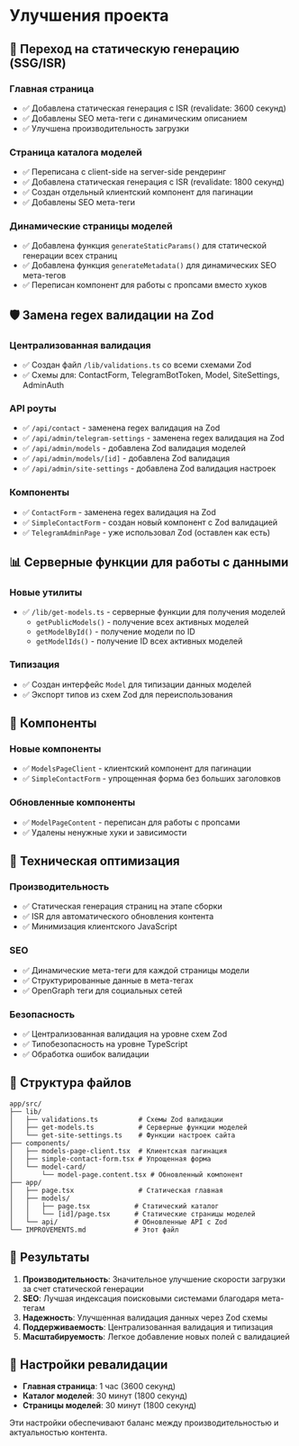 # Улучшения проекта

## 🚀 Переход на статическую генерацию (SSG/ISR)

### Главная страница
- ✅ Добавлена статическая генерация с ISR (revalidate: 3600 секунд)
- ✅ Добавлены SEO мета-теги с динамическим описанием
- ✅ Улучшена производительность загрузки

### Страница каталога моделей
- ✅ Переписана с client-side на server-side рендеринг
- ✅ Добавлена статическая генерация с ISR (revalidate: 1800 секунд)
- ✅ Создан отдельный клиентский компонент для пагинации
- ✅ Добавлены SEO мета-теги

### Динамические страницы моделей
- ✅ Добавлена функция `generateStaticParams()` для статической генерации всех страниц
- ✅ Добавлена функция `generateMetadata()` для динамических SEO мета-тегов
- ✅ Переписан компонент для работы с пропсами вместо хуков

## 🛡️ Замена regex валидации на Zod

### Централизованная валидация
- ✅ Создан файл `/lib/validations.ts` со всеми схемами Zod
- ✅ Схемы для: ContactForm, TelegramBotToken, Model, SiteSettings, AdminAuth

### API роуты
- ✅ `/api/contact` - заменена regex валидация на Zod
- ✅ `/api/admin/telegram-settings` - заменена regex валидация на Zod
- ✅ `/api/admin/models` - добавлена Zod валидация моделей
- ✅ `/api/admin/models/[id]` - добавлена Zod валидация
- ✅ `/api/admin/site-settings` - добавлена Zod валидация настроек

### Компоненты
- ✅ `ContactForm` - заменена regex валидация на Zod
- ✅ `SimpleContactForm` - создан новый компонент с Zod валидацией
- ✅ `TelegramAdminPage` - уже использовал Zod (оставлен как есть)

## 📊 Серверные функции для работы с данными

### Новые утилиты
- ✅ `/lib/get-models.ts` - серверные функции для получения моделей
  - `getPublicModels()` - получение всех активных моделей
  - `getModelById()` - получение модели по ID
  - `getModelIds()` - получение ID всех активных моделей

### Типизация
- ✅ Создан интерфейс `Model` для типизации данных моделей
- ✅ Экспорт типов из схем Zod для переиспользования

## 🎨 Компоненты

### Новые компоненты
- ✅ `ModelsPageClient` - клиентский компонент для пагинации
- ✅ `SimpleContactForm` - упрощенная форма без больших заголовков

### Обновленные компоненты
- ✅ `ModelPageContent` - переписан для работы с пропсами
- ✅ Удалены ненужные хуки и зависимости

## 🔧 Техническая оптимизация

### Производительность
- ✅ Статическая генерация страниц на этапе сборки
- ✅ ISR для автоматического обновления контента
- ✅ Минимизация клиентского JavaScript

### SEO
- ✅ Динамические мета-теги для каждой страницы модели
- ✅ Структурированные данные в мета-тегах
- ✅ OpenGraph теги для социальных сетей

### Безопасность
- ✅ Централизованная валидация на уровне схем Zod
- ✅ Типобезопасность на уровне TypeScript
- ✅ Обработка ошибок валидации

## 📁 Структура файлов

```
app/src/
├── lib/
│   ├── validations.ts          # Схемы Zod валидации
│   ├── get-models.ts           # Серверные функции моделей
│   └── get-site-settings.ts    # Функции настроек сайта
├── components/
│   ├── models-page-client.tsx  # Клиентская пагинация
│   ├── simple-contact-form.tsx # Упрощенная форма
│   └── model-card/
│       └── model-page.content.tsx # Обновленный компонент
├── app/
│   ├── page.tsx                # Статическая главная
│   ├── models/
│   │   ├── page.tsx           # Статический каталог
│   │   └── [id]/page.tsx      # Статические страницы моделей
│   └── api/                   # Обновленные API с Zod
└── IMPROVEMENTS.md            # Этот файл
```

## 🎯 Результаты

1. **Производительность**: Значительное улучшение скорости загрузки за счет статической генерации
2. **SEO**: Лучшая индексация поисковыми системами благодаря мета-тегам
3. **Надежность**: Улучшенная валидация данных через Zod схемы
4. **Поддерживаемость**: Централизованная валидация и типизация
5. **Масштабируемость**: Легкое добавление новых полей с валидацией

## 🔄 Настройки ревалидации

- **Главная страница**: 1 час (3600 секунд)
- **Каталог моделей**: 30 минут (1800 секунд)  
- **Страницы моделей**: 30 минут (1800 секунд)

Эти настройки обеспечивают баланс между производительностью и актуальностью контента. 